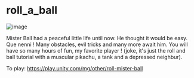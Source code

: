 # roll_a_ball

![image](https://user-images.githubusercontent.com/70174854/160251367-d78dc781-ebf6-4950-90a3-5da5a9795511.png)

Mister Ball had a peaceful little life until now. He thought it would be easy. Que nenni !
Many obstacles, evil tricks and many more await him. You will have so many hours of fun, my favorite player !
(joke, it's just the roll and ball tutorial with a muscular pikachu, a tank and a depressed neighbur).

To play: https://play.unity.com/mg/other/roll-mister-ball
